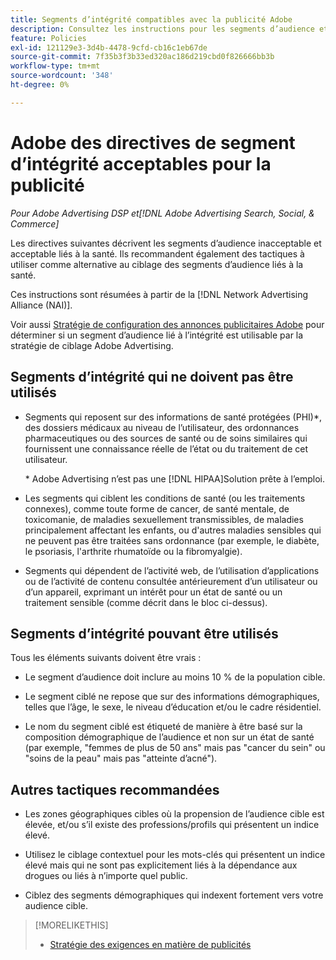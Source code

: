 ```yaml
---
title: Segments d’intégrité compatibles avec la publicité Adobe
description: Consultez les instructions pour les segments d’audience et les tactiques acceptables liés à l’intégrité à utiliser comme alternatives au ciblage des segments d’audience liés à l’intégrité.
feature: Policies
exl-id: 121129e3-3d4b-4478-9cfd-cb16c1eb67de
source-git-commit: 7f35b3f3b33ed320ac186d219cbd0f826666bb3b
workflow-type: tm+mt
source-wordcount: '348'
ht-degree: 0%

---
```


# Adobe des directives de segment d’intégrité acceptables pour la publicité

*Pour Adobe Advertising DSP et[!DNL Adobe Advertising Search, Social, & Commerce]*

Les directives suivantes décrivent les segments d’audience inacceptable et acceptable liés à la santé. Ils recommandent également des tactiques à utiliser comme alternative au ciblage des segments d’audience liés à la santé.

Ces instructions sont résumées à partir de la [!DNL Network Advertising Alliance (NAI)].

Voir aussi [Stratégie de configuration des annonces publicitaires Adobe](/help/policies/ad-requirements-policy.md) pour déterminer si un segment d’audience lié à l’intégrité est utilisable par la stratégie de ciblage Adobe Advertising.

## Segments d’intégrité qui ne doivent pas être utilisés

* Segments qui reposent sur des informations de santé protégées (PHI)\*, des dossiers médicaux au niveau de l’utilisateur, des ordonnances pharmaceutiques ou des sources de santé ou de soins similaires qui fournissent une connaissance réelle de l’état ou du traitement de cet utilisateur.

   \* Adobe Advertising n’est pas une [!DNL HIPAA]Solution prête à l’emploi.

* Les segments qui ciblent les conditions de santé (ou les traitements connexes), comme toute forme de cancer, de santé mentale, de toxicomanie, de maladies sexuellement transmissibles, de maladies principalement affectant les enfants, ou d&#39;autres maladies sensibles qui ne peuvent pas être traitées sans ordonnance (par exemple, le diabète, le psoriasis, l&#39;arthrite rhumatoïde ou la fibromyalgie).

* Segments qui dépendent de l’activité web, de l’utilisation d’applications ou de l’activité de contenu consultée antérieurement d’un utilisateur ou d’un appareil, exprimant un intérêt pour un état de santé ou un traitement sensible (comme décrit dans le bloc ci-dessus).

## Segments d’intégrité pouvant être utilisés

Tous les éléments suivants doivent être vrais :

* Le segment d’audience doit inclure au moins 10 % de la population cible.

* Le segment ciblé ne repose que sur des informations démographiques, telles que l’âge, le sexe, le niveau d’éducation et/ou le cadre résidentiel.

* Le nom du segment ciblé est étiqueté de manière à être basé sur la composition démographique de l’audience et non sur un état de santé (par exemple, &quot;femmes de plus de 50 ans&quot; mais pas &quot;cancer du sein&quot; ou &quot;soins de la peau&quot; mais pas &quot;atteinte d’acné&quot;).

## Autres tactiques recommandées

* Les zones géographiques cibles où la propension de l’audience cible est élevée, et/ou s’il existe des professions/profils qui présentent un indice élevé.

* Utilisez le ciblage contextuel pour les mots-clés qui présentent un indice élevé mais qui ne sont pas explicitement liés à la dépendance aux drogues ou liés à n’importe quel public.

* Ciblez des segments démographiques qui indexent fortement vers votre audience cible.

>[!MORELIKETHIS]
>
>* [Stratégie des exigences en matière de publicités](/help/policies/ad-requirements-policy.md)

